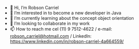 - 👋 Hi, I’m Robson Carriel
- 👀 I’m interested in to become a new developer in Java
- 🌱 I’m currently learning about the concept object orientation
- 💞️ I’m looking to collaborate in my work
- 📫 How to reach me  cel (11) 9 7512-4622 / e-mail: robson_carriel@hotmail.com / Linkedln: https://www.linkedin.com/in/robson-carriel-4a664559/

